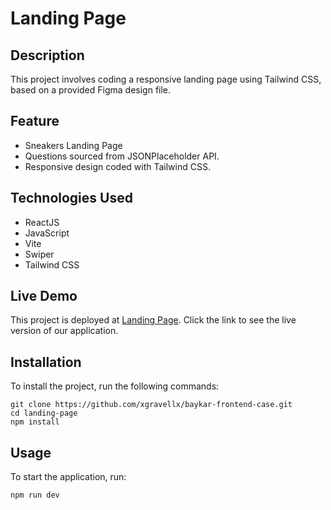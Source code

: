 # Landing Page

## Description
This project involves coding a responsive landing page using Tailwind CSS, based on a provided Figma design file.
## Feature
- Sneakers Landing Page
- Questions sourced from JSONPlaceholder API.
- Responsive design coded with Tailwind CSS.

## Technologies Used
- ReactJS
- JavaScript
- Vite
- Swiper
- Tailwind CSS

## Live Demo

This project is deployed at [Landing Page](https://baykar-landing-page.vercel.app/).
Click the link to see the live version of our application.

## Installation
To install the project, run the following commands:

```
git clone https://github.com/xgravellx/baykar-frontend-case.git
cd landing-page
npm install
```

## Usage
To start the application, run:

```
npm run dev
```


